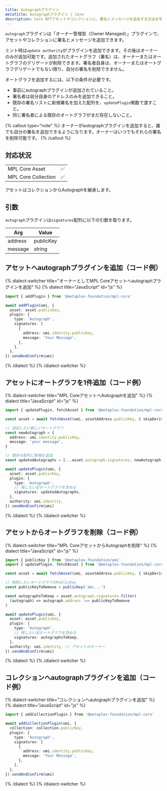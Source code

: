 ```yaml
---
title: Autographプラグイン
metaTitle: Autographプラグイン | Core
description: Core NFTアセットやコレクションに、署名とメッセージを追加する方法を学びます。
---
```


`autograph`プラグインは「オーナー管理型（Owner Managed）」プラグインで、アセットやコレクションに署名とメッセージを追加できます。

ミント時は`update authority`がプラグインを追加できます。その後はオーナーのみが追加可能です。追加されたオートグラフ（署名）は、オーナーまたはオートグラフのデリゲートが削除できます。署名者自身は、オーナーまたはオートグラフデリゲートでもない限り、自分の署名を削除できません。

オートグラフを追加するには、以下の条件が必要です。

- 事前にautographプラグインが追加されていること。
- 署名者は自分自身のアドレスのみを追加できること。
- 既存の署名リストに新規署名を加えた配列を、`updatePlugin`関数で渡すこと。
- 同じ署名者による既存のオートグラフがまだ存在しないこと。

{% callout type="note" %}
オーナーがautographプラグインを追加すると、誰でも自分の署名を追加できるようになります。オーナーはいつでもそれらの署名を削除可能です。
{% /callout %}

## 対応状況

|                     |     |
| ------------------- | --- |
| MPL Core Asset      | ✅  |
| MPL Core Collection | ✅  |

アセットはコレクションからAutographを継承します。

## 引数

`autograph`プラグインは`signatures`配列に以下の引数を取ります。

| Arg     | Value     |
| ------- | --------- |
| address | publicKey |
| message | string    |

## アセットへautographプラグインを追加（コード例）

{% dialect-switcher title="オーナーとしてMPL Coreアセットへautographプラグインを追加" %}
{% dialect title="JavaScript" id="js" %}

```ts
import { addPlugin } from '@metaplex-foundation/mpl-core'

await addPlugin(umi, {
  asset: asset.publicKey,
  plugin: {
    type: 'Autograph',
    signatures: [
      {
        address: umi.identity.publicKey,
        message: 'Your Message',
      },
    ],
  },
}).sendAndConfirm(umi)
```

{% /dialect %}
{% /dialect-switcher %}

## アセットにオートグラフを1件追加（コード例）

{% dialect-switcher title="MPL CoreアセットへAutographを追加" %}
{% dialect title="JavaScript" id="js" %}

```ts
import { updatePlugin, fetchAsset } from '@metaplex-foundation/mpl-core'

const asset = await fetchAsset(umi, assetAddress.publicKey, { skipDerivePlugins: false })

// 追加したい新しいオートグラフ
const newAutograph = {
  address: umi.identity.publicKey,
  message: 'your message',
}

// 既存の配列に新規を追加
const updatedAutographs = [...asset.autograph.signatures, newAutograph]

await updatePlugin(umi, {
  asset: asset.publicKey,
  plugin: {
    type: 'Autograph',
    // 残したい全オートグラフを含める
    signatures: updatedAutographs,
  },
  authority: umi.identity,
}).sendAndConfirm(umi)
```

{% /dialect %}
{% /dialect-switcher %}

## アセットからオートグラフを削除（コード例）

{% dialect-switcher title="MPL CoreアセットからAutographを削除" %}
{% dialect title="JavaScript" id="js" %}

```ts
import { publicKey } from '@metaplex-foundation/umi'
import { updatePlugin, fetchAsset } from '@metaplex-foundation/mpl-core'

const asset = await fetchAsset(umi, assetAddress.publicKey, { skipDerivePlugins: false })

// 削除したいオートグラフのPublicKey
const publicKeyToRemove = publicKey('abc...')

const autographsToKeep = asset.autograph.signatures.filter(
  (autograph) => autograph.address !== publicKeyToRemove
)

await updatePlugin(umi, {
  asset: asset.publicKey,
  plugin: {
    type: 'Autograph',
    // 残したい全オートグラフを含める
    signatures: autographsToKeep,
  },
  authority: umi.identity, // アセットのオーナー
}).sendAndConfirm(umi)
```

{% /dialect %}
{% /dialect-switcher %}

## コレクションへautographプラグインを追加（コード例）

{% dialect-switcher title="コレクションへautographプラグインを追加" %}
{% dialect title="JavaScript" id="js" %}

```ts
import { addCollectionPlugin } from '@metaplex-foundation/mpl-core'

await addCollectionPlugin(umi, {
  collection: collection.publicKey,
  plugin: {
    type: 'Autograph',
    signatures: [
      {
        address: umi.identity.publicKey,
        message: 'Your Message',
      },
    ],
  },
}).sendAndConfirm(umi)
```

{% /dialect %}
{% /dialect-switcher %}


